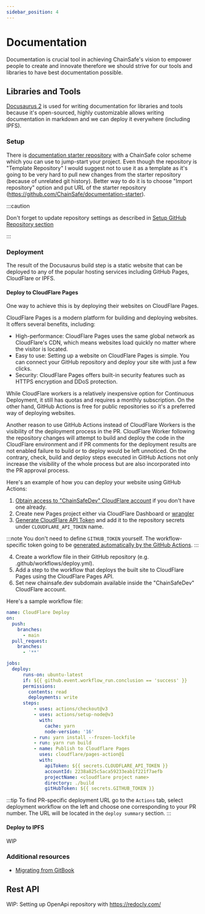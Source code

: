 ```yaml
---
sidebar_position: 4
---
```


# Documentation

Documentation is crucial tool in achieving ChainSafe's vision to empower
people to create and innovate therefore we should strive for our tools and libraries
to have best documentation possible.

## Libraries and Tools

[Docusaurus 2](https://docusaurus.io/) is used for writing documentation for libraries and tools
because it's open-sourced, highly customizable allows writing documentation in markdown
and we can deploy it everywhere (including IPFS).

### Setup

There is [documentation starter repository](https://github.com/ChainSafe/documentation-starter) with a ChainSafe color scheme which you can use to jump-start your project.
Even though the repository is "Template Repository" I would suggest not to use it as a template as it's going to 
be very hard to pull new changes from the starter repository (because of unrelated git history).
Better way to do it is to choose "Import repository" option and put URL of the starter repository (https://github.com/ChainSafe/documentation-starter).

:::caution

Don't forget to update repository settings as described in [Setup GitHub Repository section](1_development-flow/1_setup_repository.md)

:::

### Deployment

The result of the Docusaurus build step is a static website that can be deployed to
any of the popular hosting services including GitHub Pages, CloudFlare or IPFS.

#### Deploy to CloudFlare Pages

One way to achieve this is by deploying their websites on CloudFlare Pages.

CloudFlare Pages is a modern platform for building and deploying websites. It offers several benefits, including:

- High-performance: CloudFlare Pages uses the same global network as CloudFlare's CDN, which means websites load quickly no matter where the visitor is located.
- Easy to use: Setting up a website on CloudFlare Pages is simple. You can connect your GitHub repository and deploy your site with just a few clicks.
- Security: CloudFlare Pages offers built-in security features such as HTTPS encryption and DDoS protection.

While CloudFlare workers is a relatively inexpensive option for Continuous Deployment, it still has quotas and requires a monthly subscription. On the other hand, GitHub Actions is free for public repositories so it's a preferred way of deploying websites.

Another reason to use GitHub Actions instead of CloudFlare Workers is the visibility of the deployment process in the PR. CloudFlare Worker following the repository changes will attempt to build and deploy the code in the CloudFlare environment and if PR comments for the deployment results are not enabled failure to build or to deploy would be left unnoticed. On the contrary, check, build and deploy steps executed in GitHub Actions not only increase the visibility of the whole process but are also incorporated into the PR approval process.

Here's an example of how you can deploy your website using GitHub Actions:

1. [Obtain access to "ChainSafeDev" CloudFlare account](https://github.com/ChainSafe/cloudflare-hosting-mgmt/blob/master/members.tf) if you don't have one already.
2. Create new Pages project either via CloudFlare Dashboard or [wrangler](https://developers.cloudflare.com/workers/wrangler/install-and-update/)
3. [Generate CloudFlare API Token](https://github.com/cloudflare/pages-action#generate-an-api-token) and add it to the repository secrets under `CLOUDFLARE_API_TOKEN` name.

:::note
You don't need to define `GITHUB_TOKEN` yourself. The workflow-specific token going to be [generated automatically by the GitHub Actions](https://docs.github.com/en/actions/security-guides/automatic-token-authentication).
:::

4. Create a workflow file in their GitHub repository (e.g. .github/workflows/deploy.yml).
5. Add a step to the workflow that deploys the built site to CloudFlare Pages using the CloudFlare Pages API.
6. Set new chainsafe.dev subdomain available inside the "ChainSafeDev" CloudFlare account.

Here's a sample workflow file:

```yaml
name: CloudFlare Deploy
on: 
  push:
    branches:
      - main
  pull_request:
    branches:
      - '**'

jobs:
  deploy:
      runs-on: ubuntu-latest
      if: ${{ github.event.workflow_run.conclusion == 'success' }}
      permissions:
        contents: read
        deployments: write
      steps:
          - uses: actions/checkout@v3
          - uses: actions/setup-node@v3
            with:
              cache: yarn
              node-version: '16'
          - run: yarn install --frozen-lockfile
          - run: yarn run build
          - name: Publish to Cloudflare Pages
            uses: cloudflare/pages-action@1
            with:
              apiToken: ${{ secrets.CLOUDFLARE_API_TOKEN }}
              accountId: 2238a825c5aca59233eab1f221f7aefb
              projectName: <cloudflare project name>
              directory: ./build
              gitHubToken: ${{ secrets.GITHUB_TOKEN }}
```

:::tip
To find PR-specific deployment URL go to the `Actions` tab, select deployment workflow on the left and choose one corresponding to your PR number. The URL will be located in the `deploy summary` section.
:::

#### Deploy to IPFS

WIP

### Additional resources
- <a href="/pages/gitbook-migration" target="_blank">Migrating from GitBook</a>


## Rest API

WIP: Setting up OpenApi repository with https://redocly.com/
